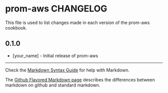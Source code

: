 prom-aws CHANGELOG
==================

This file is used to list changes made in each version of the prom-aws cookbook.

0.1.0
-----
- [your_name] - Initial release of prom-aws

- - -
Check the [Markdown Syntax Guide](http://daringfireball.net/projects/markdown/syntax) for help with Markdown.

The [Github Flavored Markdown page](http://github.github.com/github-flavored-markdown/) describes the differences between markdown on github and standard markdown.
